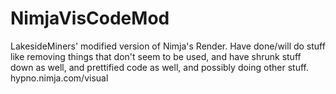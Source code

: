 # NimjaVisCodeMod

LakesideMiners' modified version of Nimja's Render. Have done/will do stuff like removing things that don't seem to be used, and have shrunk stuff down as well, and prettified code as well, and possibly doing other stuff. hypno.nimja.com/visual